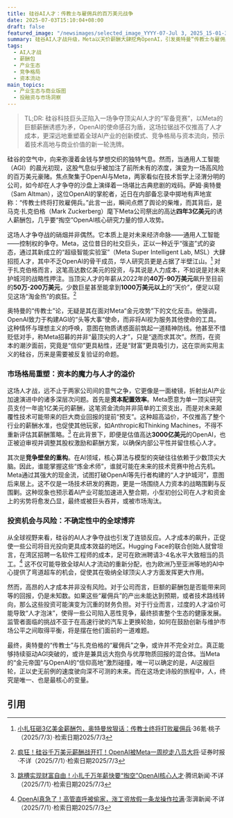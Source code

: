 ```yaml
---
title: 硅谷AI人才：传教士与雇佣兵的百万美元战争
date: 2025-07-03T15:10:04+08:00
draft: false
featured_image: "/newsimages/selected_image_YYYY-07-Jul 3, 2025_15-01-31-531.jpg"
summary: 硅谷AI人才战升级，Meta以天价薪酬大肆挖角OpenAI，引发奥特曼“传教士与雇佣兵”的论战。这场资本与使命的博弈正推高行业薪资，重塑AI产业的竞争格局，并促使全球AI人才流动和投资策略发生深刻调整，预示着技术与商业价值创造的未来趋势。
tags: 
  - AI人才战
  - 薪酬包
  - 产业生态
  - 竞争格局
  - 资本流动
main_topics: 
  - 产业生态与商业版图
  - 投融资与市场洞察
---
```


> TL;DR: 硅谷科技巨头正陷入一场争夺顶尖AI人才的“军备竞赛”，以Meta的巨额薪酬诱惑为矛，OpenAI的使命感召为盾，这场拉锯战不仅推高了人才成本，更深远地重塑着全球AI产业的创新模式、竞争格局与资本流向，预示着技术高地与商业价值的新一轮洗牌。

硅谷的空气中，向来弥漫着金钱与梦想交织的独特气息。然而，当通用人工智能（AGI）的晨光初现，这股气息似乎被加注了前所未有的浓度，演变为一场高风险的百万美元豪赌。焦点聚集于OpenAI与Meta，两家看似在技术哲学上泾渭分明的公司，如今却在人才争夺的沙盘上演绎着一场堪比古典悲剧的戏码。萨姆·奥特曼（Sam Altman），这位OpenAI的掌舵者，近日在内部备忘录中掷地有声地宣称：“传教士终将打败雇佣兵。”此言一出，瞬间点燃了舆论的柴堆，而其背后，是马克·扎克伯格（Mark Zuckerberg）麾下Meta公司祭出的高达**四年3亿美元**的诱人薪酬包，几乎要“掏空”OpenAI核心研究力量的惊人攻势。

这场人才争夺战的硝烟并非偶然。它本质上是对未来经济命脉——通用人工智能——控制权的争夺。Meta，这位昔日的社交巨头，正以一种近乎“强盗”式的姿态，通过其新成立的“超级智能实验室”（Meta Super Intelligent Lab, MSL）大肆招揽人才，其中不乏OpenAI的骨干成员，华人研究员更是占据了半壁江山。[^1] 对于扎克伯格而言，这笔高达数亿美元的投资，与其说是人力成本，不如说是对未来护城河的战略性押注。当顶尖人才的年薪从2022年的**40万-90万美元**飙升至目前的**50万-200万美元**，少数巨星甚至能拿到**1000万美元以上**的“天价”，便足以窥见这场“淘金热”的疯狂。[^2]

奥特曼的“传教士”论，无疑是其在面对Meta“金元攻势”下的文化反击。他强调，OpenAI致力于构建AGI的“头等大事”使命，而非将AI视为服务其他使命的工具。这种情怀与理想主义的呼唤，意图在物质诱惑面前筑起一道精神防线。他甚至不惜贬低对手，称Meta招募的并非“最顶尖的人才”，只是“退而求其次”。然而，在资本的潮汐面前，究竟是“信仰”更具粘性，还是“财富”更具吸引力，这在崇尚实用主义的硅谷，历来是需要被反复验证的命题。

### 市场格局重塑：资本的魔力与人才的溢价

这场人才战，远不止于两家公司间的意气之争，它更像是一面棱镜，折射出AI产业加速演进中的诸多深层次问题。首先是**资本配置效率**。Meta愿意为单一顶尖研究员支付一年逾1亿美元的薪酬，这笔资金流向并非简单的工资支出，而是对未来颠覆性技术可能带来的巨大商业回报的提前“预支”。这种超高溢价，不仅推高了整个行业的薪酬水准，也促使其他玩家，如Anthropic和Thinking Machines，不得不重新评估其薪酬策略。[^3] 在此背景下，即便是估值高达**3000亿美元**的OpenAI，也正被迫审视并调整其股权激励和薪酬方案，以确保内部公平性并留住核心人才。

其次是**竞争壁垒的重构**。在AI领域，核心算法与模型的突破往往依赖于少数顶尖大脑。因此，谁能掌握这些“炼金术师”，谁就可能在未来的技术竞赛中抢占先机。Meta通过其强大的现金流，试图打破OpenAI等先行者构建的“人才护城河”，意图后来居上。这不仅是一场技术研发的赛跑，更是一场围绕人力资本的战略围剿与反围剿。这种现象也预示着AI产业可能加速进入整合期，小型初创公司在人才和资金上的劣势将愈发凸显，最终或被巨头吞并，或被市场淘汰。

### 投资机会与风险：不确定性中的全球博弈

从全球视野来看，硅谷的AI人才争夺战也引发了连锁反应。人才成本的飙升，正促使一些公司将目光投向更具成本效益的地区。Hugging Face的联合创始人就曾坦言，在湾区招聘一名软件工程师的成本，足可在欧洲聘请3-4名水平大致相当的员工。[^4] 这不仅可能导致全球AI人才流动的重新分配，也为欧洲乃至亚洲等地的AI中心提供了弯道超车的机会，促使其在吸纳全球顶尖人才方面发挥更大作用。

然而，高昂的人才成本并非没有风险。对于公司而言，巨额的薪酬包是否能带来同等的回报，仍是未知数。如果这些“雇佣兵”的产出未能达到预期，或者技术路线转向，那么这些投资可能演变为沉重的财务负担。对于行业而言，过度的人才溢价可能导致“人才泡沫”，使得一些公司陷入恶性竞争，最终损害整个生态的健康发展。监管者面临的挑战不亚于在高速行驶的汽车上更换轮胎，如何在鼓励创新与维护市场公平之间取得平衡，将是摆在他们面前的一道难题。

最终，奥特曼的“传教士”与扎克伯格的“雇佣兵”之争，或许并不完全对立。真正能够持续驱动AGI突破的，或许是兼具远大抱负与优厚物质回报的混合体。当Meta的“金元帝国”与OpenAI的“信仰高地”激烈碰撞，唯一可以确定的是，AI这艘巨轮，正以史无前例的速度驶向深不可测的未来。而在这场史诗般的旅程中，人，终究是唯一、也是最核心的变量。

## 引用

[^1]: [小扎狂砸3亿美金薪酬包，奥特曼放狠话：传教士终将打败雇佣兵](https://www.36kr.com/p/3362594994816769)·36氪·桃子（2025/7/3）·检索日期2025/7/3
[^2]: [疯狂！硅谷千万美元薪酬战开打！OpenAI被Meta一周挖走八员大将](https://stcn.com/article/detail/2326825.html)·证券时报·不详（2025/7/1）·检索日期2025/7/3
[^3]: [跳槽实现财富自由！小扎千万年薪快要“掏空”OpenAI核心人才](https://news.qq.com/rain/a/20250701A0508Z00)·腾讯新闻·不详（2025/7/1）·检索日期2025/7/3
[^4]: [OpenAI真急了！高管直呼被偷家，涨工资放假一条龙操作拉满](https://m.thepaper.cn/newsDetail_forward_31065911)·澎湃新闻·不详（2025/7/1）·检索日期2025/7/3
